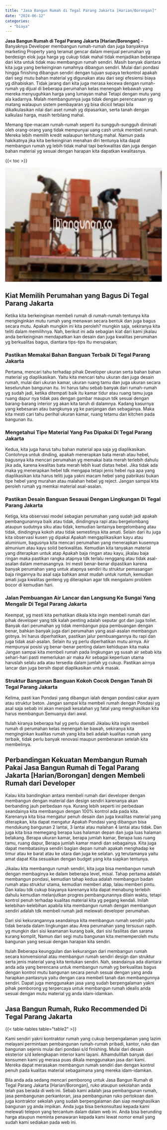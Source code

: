 ```yaml
---
title: "Jasa Bangun Rumah di Tegal Parang Jakarta [Harian/Borongan]"
date: "2024-06-12"
categories: 
  - "biaya"
---
```


**Jasa Bangun Rumah di Tegal Parang Jakarta \[Harian/Borongan\]** – Banyaknya Developer membangun rumah-rumah dan juga banyaknya marketing Property yang teramat gencar dalam menjual perumahan yg berdesign elok juga harga yg cukup tidak mahal tidak menjadikan beberapa dari kita untuk tidak mau membangun rumah sendiri. Masih banyak diantara kita juga yang berkeinginan rumahnya dibangun sendiri. Mulai dari pondasi hingga finishing dibangun sendiri dengan tujuan supaya terkontrol apakah dari segi mutu bahan material yg digunakan atau dari segi efesiensi biaya yg dihabiskan. Tidak jarang dari kita juga merasa kecewa dengan rumah-rumah yg dijual di beberapa perumahan kelas menengah kebawah yang mereka menyuguhkan harga yang lumayan mahal Tetapi dengan mutu yang ala kadarnya. Malah membangunnya juga tidak dengan perencanaan yg matang walaupun sistem pembayaran yg bisa dicicil tetapi bila dikalkulasikan nilai dari aset rumah yg dipasarkan, serta tanah dengan kalkulasi harga, masih terbilang mahal.

Memang tipe-macam rumah-rumah seperti itu sungguh-sungguh diminati oleh orang-orang yang tidak mempunyai uang cash untuk membeli rumah. Mereka lebih memilih kredit walaupun terhitung mahal. Namun pada hakikatnya jika kita berkeinginan menahan diri tentunya kita dapat membangun rumah yg lebih tidak mahal tapi berkwalitas dan juga dengan bahan material yg sesuai dengan harapan kita dapatkan kwalitasnya.

{{< toc >}}

![Jasa Bangun Rumah di Tegal Parang Jakarta [Harian/Borongan]](/images/borong-bangunan-07.png)

## Kiat Memilih Perumahan yang Bagus Di Tegal Parang Jakarta

Ketika kita berkeinginan membeli rumah di rumah-rumah tentunya kita menginginkan mutu rumah yang menawan secara bentuk dan juga bagus secara mutu. Apakah mungkin ini kita peroleh? mungkin saja, sekiranya kita teliti dalam memilihnya. Nah, berikut ini ada sebagian kiat dari kami jikalau anda berkeinginan mendapatkan kan desain dan juga kwalitas perumahan yg berkualitas bagus, diantara tips-tips Itu merupakan;

### Pastikan Memakai Bahan Banguan Terbaik Di Tegal Parang Jakarta

Pertama, mencari tahu terhadap pihak Developer ukuran serta bahan bahan material yg diaplikasikan. Yaitu kita mencari tahu ukuran dan juga desain rumah, mulai dari ukuran kamar, ukuran ruang tamu dan juga ukuran secara keseluruhan bangunan itu. Ini harus tahu sebab banyak dari rumah-rumah yg sudah jadi, ketika ditempati baik itu kamar tidur atau ruang tamu juga ruang dapur nya tidak pas dengan gambar maupun tdk sesuai dengan barang-barang interior yg akan kita taruh di dalamnya. Kadang kasurnya yang kebesaran atau bangkunya yg ke panjangan dan sebagainya. Maka kita mesti cari tahu perihal ukuran kamar, ruang tetamu dan kitchen pada bangunan itu.

### Mengetahui Tipe Material Yang Pas Dipakai Di Tegal Parang Jakarta

Kedua, kita juga harus tahu bahan material apa saja yg diaplikasikan. Contohnya untuk dinding, apakah menerapkan bata merah atau hebel, bagusnya kita mencari perumahan yg memakai bata merah terlebih dahulu jika ada, karena kwalitas bata merah lebih kuat diatas hebel. Jika tidak ada maka yg menerapkan hebel tdk mengapa tetapi jenis hebel nya apa yang diaplikasikan kita harus teliti juga yakni macam hebel yang pabrikasi bukan tipe hebel yang murahan atau malahan hebel yg reject. Jangan sampai kita peroleh rumah yg memkai material asal-asalan.

### Pastikan Desain Banguan Sesauai Dengan Lingkungan Di Tegal Parang Jakarta

Ketiga, kita observasi model sebagian perumahan yang sudah jadi apakah pembangunannya baik atau tidak, dindingnya rapi atau bergelombang ataupun sudutnya siku atau tidak, kemudian lantainya bergelombang atau tidak, dindingnya kokoh atau tidak semestinya kita amati. Selain dari itu juga kita observasi kusen yg dipakai Apakah mengaplikasikan kayu atau aluminium, bagusnya kita mencari perumahan yang menerapkan kusennya almunium atau kayu solid berkwalitas. Kemudian kita tanyakan material yang diterapkan untuk atap Apakah baja ringan atau kayu, jikalau baja ringan maka pastikan rangka atapnya tdk terlalu renggang atau tidak asal-asalan dalam memasangnya. Ini mesti benar-benar dipastikan karena banyak perumahan yang untuk atapnya sendiri itu struktur pemasangan baja ringannya itu asal saja bahkan amat mudah untuk runtuh, kemudian amati juga kwalitas genteng yg diterapkan agar tdk mengalami problem bocor di kemudian hari.

### Jalan Pembuangan Air Lancar dan Langsung Ke Sungai Yang Mengalir Di Tegal Parang Jakarta

Keempat, yg mesti kita perhatikan dikala kita ingin membeli rumah dari pihak developer yang tdk kalah penting adalah seputar got dan juga toilet. Banyak dari perumahan yg tidak membangun pipa pembuangan dengan benar, bahkan banyak juga dari perumahan yang asal-asalan membangun gotnya. Ini harus diperhatikan, pastikan jalur pembuangannya itu rapi dan juga tidak asal-asalan. Selain itu yg perlu diperhatikan mutu airnya. Air mempunyai posisi yg benar-benar penting dalam kehidupan kita maka Jangan sampai kita membeli rumah pada lingkungan yg susah air sebab kita sehari-hari pasti memerlukan air maka Air sebagai keperluan utama haruslah selalu ada atau tersedia dalam jumlah yg cukup. Pastikan airnya lancar dan juga bersih dapat diaplikasikan untuk masak.

### Struktur Bangunan Banguan Kokoh Cocok Dengan Tanah Di Tegal Parang Jakarta

Kelima, pasti kan Pondasi yang dibangun ialah dengan pondasi cakar ayam atau struktur beton. Jangan sampai kita membeli rumah dengan Pondasi yg asal saja sebab ini akan menjadi kesalahan yg fatal yang menghasilkan kita harus membangun Semuanya dari awal.

Itulah kiranya beberapa hal yg perlu diamati Jikalau kita ingin membeli rumah di perumahan kelas menengah ke bawah, sekiranya kita menginginkan kualitas rumah yang kita beli adalah kualitas rumah yang terbaik, tidak perlu banyak renovasi maupun pembenaran setelah kita membelinya.

## Perbandingan Kekuatan Membangun Rumah Pakai Jasa Bangun Rumah di Tegal Parang Jakarta \[Harian/Borongan\] dengen Membeli Rumah dari Developer

Kalau kita bandingkan antara membeli rumah dari developer dengan membangun dengan material dan design sendiri karenanya akan berbanding jauh perbedaan nya. Kurang lebih seperti ini perbedaan seandainya kita membangun dengan 100% kontrol ada pada kita. Karenanya kita bisa mengatur penuh desain dan juga kwalitas material yang diterapkan, kita dapat mengatur Apakah Pondasi yang dibangun bisa mendukung bangunan 2 lantai, 3 lantai atau malahan 4 lantai atau tidak. Dan juga kita bisa memegang berapa luas halaman depan dan juga luas halaman belakang. Berapa ukuran kamar, berapa jumlah kamar, Berapa luas ruang tamu, ruang dapur, Berapa jumlah kamar mandi dan sebagainya. Kita juga dapat membatasinya sendiri bagian depan rumah apakah menghadap ke timur atau ke barat atau ke utara dan juga ke selatan. yg terutamanya yaitu amat dapat Kita sesuaikan dengan budget yang kita siapkan tentunya.

Jikalau kita membangun rumah sendiri, kita juga bisa membangun rumah dengan membaginya ke dalam beberapa level, misal. Tahap pertama adalah membangun pondasi, kemudian tahap kedua adalah membangun badan rumah atau struktur utama, kemudian memberi atap, lalau memberi pintu. Dan kalau tdk cukup biayanya karenanya kita dapat menabung terlebih dahulu kemudian melanjutkan progres pembangunannya dilain waktu, tetapi kontrol penuh terhadap kualitas material kita yg pegang kendali. Inilah kelebihan-kelebihan apabila kita membangun rumah dengan membangun sendiri adalah tdk membeli rumah jadi melewati developer perumahan.

Dari sisi kekurangannya seandainya kita membangun rumah sendiri yaitu tidak berada dalam lingkungan atau Area perumahan yang tersusun rapih. yg mungkin dari sisi keamanan kurang baik, dari sisi fasilitas dan sarana kurang komplit, Namun dari segi mutu bangunan kita mememperoleh mutu bangunan yang sesuai dengan harapan kita sendiri.

Itulah Beberapa keunggulan dan kekurangan dari membangun rumah secara konvensional atau membangun rumah sendiri design dan struktur serta jenis material yang kita tentukan sendiri. Nah, seandainya ada diantara anda ada yang berencana untuk membangun rumah yg berkualitas bagus dengan kontrol mutu bangunan secara penuh sesuai dengan yang anda harapkan pantasnya yaitu dengan cara membeli tanah dan membangunnya sendiri. Dapat juga menggunakan jasa yang sudah berpengalaman yakni pihak pemborong yg terpercaya untuk membangun rumah idealis anda sesuai dengan mutu material yg anda idam-idamkan.

## Jasa Bangun Rumah, Ruko Recommended Di Tegal Parang Jakarta

{{< table-tables table="table2" >}}

Kami sendiri yakni kontraktor rumah yang cukup berpengalaman yang lazim melayani permintaan pembangunan rumah-rumah pribadi, kantor, ruko dan bangunan sejenis mulai dari pondasi s/d finishing. Mulai dari desain eksterior s/d kelengkapan interior kami layani. Alhamdulillah banyak dari konsumen kami yg merasa puas dikala menggunakan jasa dari kami. Mereka dapat merasakan membangun rumah sendiri dan dengan kontrol penuh pada kualitas material sebagaimana yang mereka idam-idamkan.

Bila anda ada sedang mencari pemborong untuk Jasa Bangun Rumah di Tegal Parang Jakarta \[Harian/Borongan\], ruko ataupun sekolahan anda telah pas berada di web ini. Sebab kami adalah jasa pembangunan rumah, jasa pembangunan perkantoran, jasa pembangunan ruko pertokoan dan juga kontraktor sekolah yang sudah berpengalaman dan siap menghasilkan bangunan yg anda impikan. Anda juga bisa berkonsultasi kepada kami melewati telepon yang tercantum dalam dalam web ini. Anda bisa berunding harga ataupun meminta penawaran kepada kami lewat nomor email yang sudah kami sediakan pada web ini.
